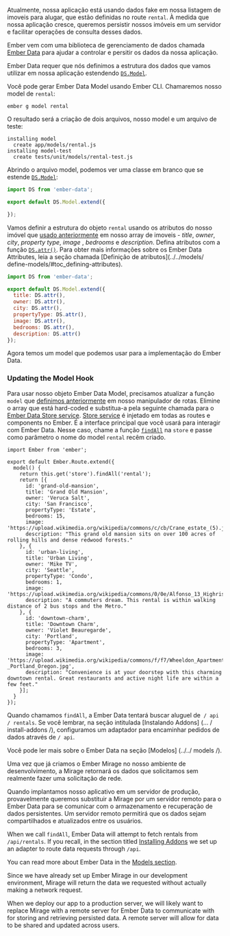 Atualmente, nossa aplicação está usando dados fake em nossa listagem de imoveis para alugar, que estão definidas no route `rental`.
À medida que nossa aplicação cresce, queremos persistir nossos imóveis em um servidor e facilitar operações de consulta desses dados.

Ember vem com uma biblioteca de gerenciamento de dados chamada [Ember Data](https://github.com/emberjs/data) para ajudar a controlar e persitir os dados da nossa aplicação.

Ember Data requer que nós definimos a estrutura dos dados que vamos utilizar em nossa aplicação estendendo [`DS.Model`](http://emberjs.com/api/data/classes/DS.Model.html).

Você pode gerar Ember Data Model usando Ember CLI.
Chamaremos nosso model de `rental`:

```shell
ember g model rental
```
O resultado será a criação de dois arquivos, nosso model e um arquivo de teste:

```shell
installing model
  create app/models/rental.js
installing model-test
  create tests/unit/models/rental-test.js
```
Abrindo o arquivo model, podemos ver uma classe em branco que se estende [`DS.Model`](http://emberjs.com/api/data/classes/DS.Model.html):

```app/models/rental.js
import DS from 'ember-data';

export default DS.Model.extend({

});
```

Vamos definir a estrutura do objeto `rental` usando os  atributos do nosso imóvel que [usado anteriormente](../model-hook/) em nosso array de imoveis - _title_, _owner_, _city_, _property type_, _image_ , _bedrooms_ e _description_.
Defina atributos com a  função [`DS.attr()`](http://emberjs.com/api/data/classes/DS.html#method_attr).
Para obter mais informações sobre os Ember Data Attributes, leia a seção chamada [Definição de atributos](../../models/ define-models/#toc_defining-attributes).


```app/models/rental.js
import DS from 'ember-data';

export default DS.Model.extend({
  title: DS.attr(),
  owner: DS.attr(),
  city: DS.attr(),
  propertyType: DS.attr(),
  image: DS.attr(),
  bedrooms: DS.attr(),
  description: DS.attr()
});
```
Agora temos um model que podemos usar para a implementação do Ember Data.

### Updating the Model Hook

Para usar nosso objeto Ember Data Model, precisamos atualizar a função `model` que [definimos anteriormente](../model-hook/) em nosso manipulador de rotas.
Elimine o array que está hard-coded e substitua-a pela seguinte chamada para o [Ember Data Store service](../../models/#toc_the-store-and-a-single-source-of-truth).
[Store service](http://emberjs.com/api/data/classes/DS.Store.html) é injetado em todas as routes e components no Ember. É a interface principal que você usará para interagir com Ember Data.
Nesse caso, chame a função [`findAll`](http://emberjs.com/api/data/classes/DS.Store.html#method_findAll) na `store` e passe como parâmetro o nome do model `rental` recêm criado.


```app/routes/rentals.js{+5,-6,-7,-8,-9,-10,-11,-12,-13,-14,-15,-16,-17,-18,-19,-20,-21,-22,-23,-24,-25,-26,-27,-28,-29,-30,-31,-32,-33}
import Ember from 'ember';

export default Ember.Route.extend({
  model() {
    return this.get('store').findAll('rental');
    return [{
      id: 'grand-old-mansion',
      title: 'Grand Old Mansion',
      owner: 'Veruca Salt',
      city: 'San Francisco',
      propertyType: 'Estate',
      bedrooms: 15,
      image: 'https://upload.wikimedia.org/wikipedia/commons/c/cb/Crane_estate_(5).jpg',
      description: "This grand old mansion sits on over 100 acres of rolling hills and dense redwood forests."
    }, {
      id: 'urban-living',
      title: 'Urban Living',
      owner: 'Mike TV',
      city: 'Seattle',
      propertyType: 'Condo',
      bedrooms: 1,
      image: 'https://upload.wikimedia.org/wikipedia/commons/0/0e/Alfonso_13_Highrise_Tegucigalpa.jpg',
      description: "A commuters dream. This rental is within walking distance of 2 bus stops and the Metro."
    }, {
      id: 'downtown-charm',
      title: 'Downtown Charm',
      owner: 'Violet Beauregarde',
      city: 'Portland',
      propertyType: 'Apartment',
      bedrooms: 3,
      image: 'https://upload.wikimedia.org/wikipedia/commons/f/f7/Wheeldon_Apartment_Building_-_Portland_Oregon.jpg',
      description: "Convenience is at your doorstep with this charming downtown rental. Great restaurants and active night life are within a few feet."
    }];
  }
});
```
Quando chamamos `findAll`, a Ember Data tentará buscar aluguel de` / api / rentals`.
Se você lembrar, na seção intitulada [Instalando Addons] (... / install-addons /), configuramos um adaptador para encaminhar pedidos de dados através de `/ api`.

Você pode ler mais sobre o Ember Data na seção [Modelos] (../../ models /).

Uma vez que já criamos o Ember Mirage no nosso ambiente de desenvolvimento, a Mirage retornará os dados que solicitamos sem realmente fazer uma solicitação de rede.

Quando implantamos nosso aplicativo em um servidor de produção, provavelmente queremos substituir a Mirage por um servidor remoto para o Ember Data para se comunicar com o armazenamento e recuperação de dados persistentes.
Um servidor remoto permitirá que os dados sejam compartilhados e atualizados entre os usuários.

When we call `findAll`, Ember Data will attempt to fetch rentals from `/api/rentals`.
If you recall, in the section titled [Installing Addons](../installing-addons/) we set up an adapter to route data requests through `/api`.

You can read more about Ember Data in the [Models section](../../models/).

Since we have already set up Ember Mirage in our development environment, Mirage will return the data we requested without actually making a network request.

When we deploy our app to a production server, we will likely want to replace Mirage with a remote server for Ember Data to communicate with for storing and retrieving persisted data.
A remote server will allow for data to be shared and updated across users.
